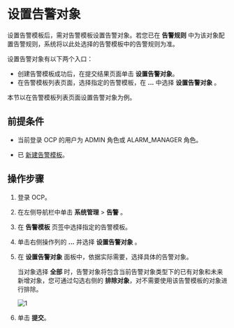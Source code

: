# 设置告警对象

设置告警模板后，需对告警模板设置告警对象。若您已在 **告警规则** 中为该对象配置告警规则，系统将以此处选择的告警模板中的告警规则为准。

设置告警对象有以下两个入口：

* 创建告警模板成功后，在提交结果页面单击 **设置告警对象**。
* 在告警模板列表页面，选择指定的告警模板，在 **...** 中选择 **设置告警对象** 。

本节以在告警模板列表页面设置告警对象为例。

## 前提条件

* 当前登录 OCP 的用户为 ADMIN 角色或 ALARM_MANAGER 角色。

* 已 [新建告警模板](9.create-alarm-template.md)。

## 操作步骤

1. 登录 OCP。

2. 在左侧导航栏中单击 **系统管理** \> **告警** 。

3. 在 **告警模板** 页签中选择指定的告警模板。

4. 单击右侧操作列的 **...** 并选择 **设置告警对象** 。

5. 在 **设置告警对象** 面板中，依据实际需要，选择具体的告警对象。

    当对象选择 **全部** 时，告警对象将包含当前告警对象类型下的已有对象和未来新增对象，您可通过勾选右侧的 **排除对象**，对不需要使用该告警模板的对象进行排除。

    ![1](https://obbusiness-private.oss-cn-shanghai.aliyuncs.com/doc/img/ocp/401/%E8%AE%BE%E7%BD%AE%E5%91%8A%E8%AD%A6%E5%AF%B9%E8%B1%A11.png)

6. 单击 **提交**。

